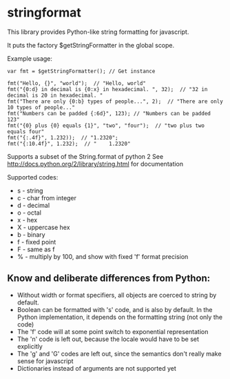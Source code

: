 stringformat 
============

This library provides Python-like string formatting for javascript.

It puts the factory $getStringFormatter in the global scope.

Example usage:

    var fmt = $getStringFormatter(); // Get instance
    
    fmt("Hello, {}", "world");  // "Hello, world"
    fmt("{0:d} in decimal is {0:x} in hexadecimal. ", 32);  // "32 in decimal is 20 in hexadecimal. "
    fmt("There are only {0:b} types of people...", 2);  // "There are only 10 types of people..."
    fmt("Numbers can be padded {:6d}", 123); // "Numbers can be padded    123"
    fmt("{0} plus {0} equals {1}", "two", "four");  // "two plus two equals four"
    fmt("{:.4f}", 1.232));  // "1.2320";
    fmt("{:10.4f}", 1.232);  // "    1.2320"    

Supports a subset of the String.format of python 2
See http://docs.python.org/2/library/string.html for documentation

Supported codes:
* s - string
* c - char from integer
* d - decimal
* o - octal
* x - hex
* X - uppercase hex
* b - binary
* f - fixed point
* F - same as f
* % - multiply by 100, and show with fixed 'f' format precision



## Know and deliberate differences from Python:
* Without width or format specifiers, all objects are coerced to string by default.
* Boolean can be formatted with 's' code, and is also by default.  In the Python implementation, it depends on the formatting string (not only the code)
* The 'f' code will at some point switch to exponential representation
* The 'n' code is left out, because the locale would have to be set explicitly
* The 'g' and 'G' codes are left out, since the semantics don't really make sense for javascript
* Dictionaries instead of arguments are not supported yet 
